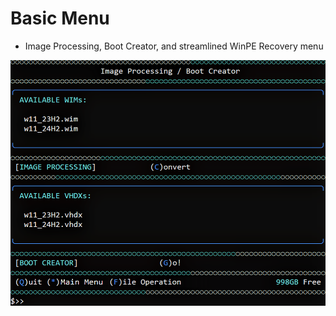 # Basic Menu
- Image Processing, Boot Creator, and streamlined WinPE Recovery menu

![Alt text](https://raw.githubusercontent.com/joshuacline/documentation/main/windick/png/mainbasic.png "mainbasic")
